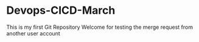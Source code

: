# Devops-CICD-March
This is my first Git Repository
Welcome for testing the merge request from another user account
